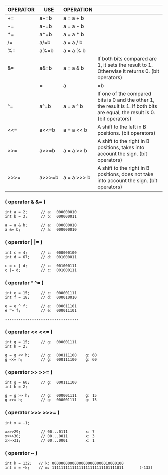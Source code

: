 
| OPERATOR | USE   | OPERATION       |                                                                                                                                  |
|----------|-------|-----------------|----------------------------------------------------------------------------------------------------------------------------------|
|   +=     | a+=b  | a = a + b       |                                                                                                                                  |
|   -=     | a-=b  | a = a - b       |                                                                                                                                  |
|   *=     | a*=b  | a = a * b       |                                                                                                                                  |
|   /=     | a/=b  | a = a / b       |                                                                                                                                  |
|   %=     | a%=b  | a = a % b       |                                                                                                                                  |
|   &=     | a&=b  | a = a & b       |  If both bits compared are 1, it sets the result to 1. Otherwise it returns 0.   (bit operators)                                 |
|   |=     | a|=b  | a = a | b       |  If at least one of the two bits compared is 1, it sets the result to 1. Otherwise it returns 0.     (bit operators)             |
|   ^=     | a^=b  | a = a ^ b       |  If one of the compared bits is 0 and the other 1, the result is 1. If both bits are equal, the result is 0.     (bit operators) |
|   <<=    | a<<=b | a = a << b      |  A shift to the left in B positions.     (bit operators)                                                                         |
|   >>=    | a>>=b | a = a >> b      |  A shift to the right in B positions, takes into account the sign.   (bit operators)                                             |
|   >>>=   | a>>>=b| a = a >>> b     |  A shift to the right in B positions, does not take into account the sign.   (bit operators)                                     |


### ( operator &  &= )
```
int a = 2;      // a:  000000010
int b = 3;      // b:  000000011

a = a & b;      // a:  000000010
a &= b;         // a:  000000010
```

### ( operator |  |= )
```
int c = 4;      // c:  000000100
int d = 67;     // d:  001000011

c = c | d;      // c:  001000111
c |= d;         // c:  001000111
```

### ( operator ^  ^= )
```
int e = 15;     // c:  000001111
int f = 18;     // d:  000010010

e = e ^ f;      // e:  000011101
e ^= f;         // e:  000011101
```    
    --------------------------------- 
### ( operator <<  <<= )
```
int g = 15;     // g:  000001111
int h = 2;

g = g << h;     // g:  000111100    g: 60
g <<= h;        // g:  000111100    g: 60
```        
       
### ( operator >>  >>= )
```
int g = 60;     // g:  000111100
int h = 2;

g = g >> h;     // g:  000001111    g: 15
g >>= h;        // g:  000001111    g: 15
```
        
### ( operator >>>  >>>= )
```
int x = -1;

x>>>29;         // 00...0111        x: 7
x>>>30;         // 00...0011        x: 3
x>>>31;         // 00...0001        x: 1
```     

### ( operator ~ )
```
int k = 132;   // k: 00000000000000000000000010000100
int m = ~k;    // m: 11111111111111111111111101111011       (-133)
```